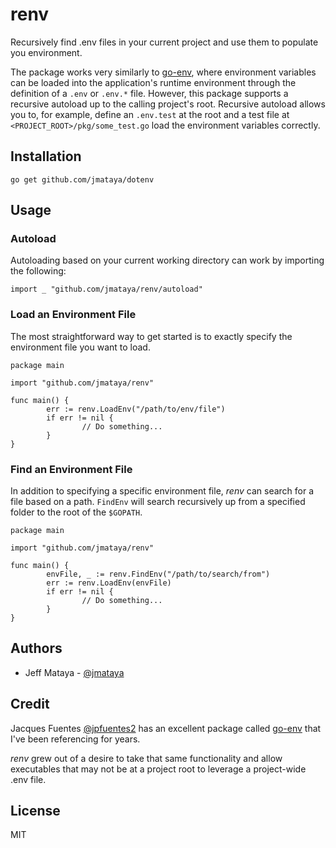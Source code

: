# renv

Recursively find .env files in your current project and use them to populate
you environment.

The package works very similarly to [go-env](https://github.com/jpfuentes2/go-env),
where environment variables can be loaded into the application's runtime
environment through the definition of a `.env` or `.env.*` file. However, this
package supports a recursive autoload up to the calling project's root.
Recursive autoload allows you to, for example, define an `.env.test` at the
root and a test file at `<PROJECT_ROOT>/pkg/some_test.go` load the environment
variables correctly.

## Installation

`go get github.com/jmataya/dotenv`

## Usage

### Autoload

Autoloading based on your current working directory can work by importing the
following:

```golang
import _ "github.com/jmataya/renv/autoload"
```

### Load an Environment File

The most straightforward way to get started is to exactly specify the
environment file you want to load.

```golang
package main

import "github.com/jmataya/renv"

func main() {
        err := renv.LoadEnv("/path/to/env/file")
        if err != nil {
                // Do something...
        }
}
```

### Find an Environment File

In addition to specifying a specific environment file, _renv_ can search for a
file based on a path. `FindEnv` will search recursively up from a specified
folder to the root of the `$GOPATH`.

```golang
package main

import "github.com/jmataya/renv"

func main() {
        envFile, _ := renv.FindEnv("/path/to/search/from")
        err := renv.LoadEnv(envFile)
        if err != nil {
                // Do something...
        }
}
```

## Authors

* Jeff Mataya - [@jmataya](https://github.com/jmataya)

## Credit

Jacques Fuentes [@jpfuentes2](https://github.com/jpfuentes2) has an excellent
package called [go-env](https://github.com/jpfuentes2/go-env) that I've been
referencing for years.

_renv_ grew out of a desire to take that same functionality and allow
executables that may not be at a project root to leverage a project-wide .env
file.

## License

MIT
